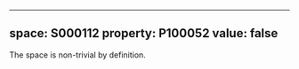  ---
  space: S000112
  property: P100052
  value: false
  ---
  
  The space is non-trivial by definition.
